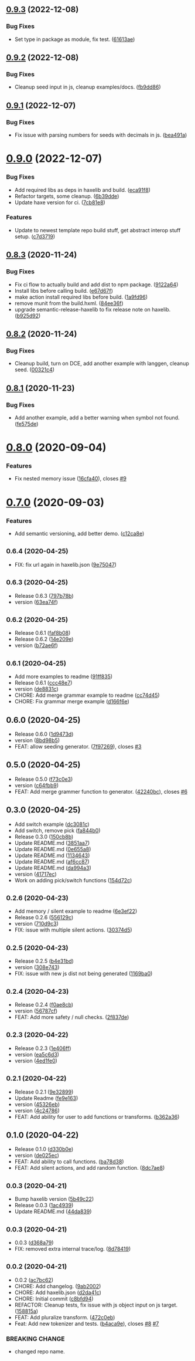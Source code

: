 ## [0.9.3](https://github.com/dropecho/storygen/compare/0.9.2...0.9.3) (2022-12-08)


### Bug Fixes

* Set type in package as module, fix test. ([61613ae](https://github.com/dropecho/storygen/commit/61613ae85918f4628b12413ddf27efe102e60bf3))

## [0.9.2](https://github.com/dropecho/storygen/compare/0.9.1...0.9.2) (2022-12-08)


### Bug Fixes

* Cleanup seed input in js, cleanup examples/docs. ([fb9dd86](https://github.com/dropecho/storygen/commit/fb9dd86e6eb942af666ad269b114bab493f6ac2e))

## [0.9.1](https://github.com/dropecho/storygen/compare/0.9.0...0.9.1) (2022-12-07)


### Bug Fixes

* Fix issue with parsing numbers for seeds with decimals in js. ([bea491a](https://github.com/dropecho/storygen/commit/bea491a77ce5a64c254fffb95d4f4b88431323eb))

# [0.9.0](https://github.com/dropecho/storygen/compare/0.8.3...0.9.0) (2022-12-07)


### Bug Fixes

* Add required libs as deps in haxelib and build. ([eca91f8](https://github.com/dropecho/storygen/commit/eca91f880b74b6e197126f48bc1efa91a22caa9a))
* Refactor targets, some cleanup. ([6b39dde](https://github.com/dropecho/storygen/commit/6b39dde03a97282467dc9753fe9ea19f6b43753a))
* Update haxe version for ci. ([7cb81e8](https://github.com/dropecho/storygen/commit/7cb81e82a81f6800762c9a4c3f3bda82c34853e3))


### Features

* Update to newest template repo build stuff, get abstract interop stuff setup. ([c7d3719](https://github.com/dropecho/storygen/commit/c7d3719c86b6940fabbeaef182ccf916092b6e9e))

## [0.8.3](https://github.com/dropecho/storygen/compare/0.8.2...0.8.3) (2020-11-24)


### Bug Fixes

* Fix ci flow to actually build and add dist to npm package. ([9122a64](https://github.com/dropecho/storygen/commit/9122a64481442117d93ac8b6565f68c0df04b879))
* Install libs before calling build. ([e67d67f](https://github.com/dropecho/storygen/commit/e67d67f04ca9ab4ec6560987555e1d4ffd3d0d03))
* make action install required libs before build. ([1a9fd96](https://github.com/dropecho/storygen/commit/1a9fd96bae9df053ae497d194a4fae25deb6641f))
* remove munit from the build.hxml. ([84ee36f](https://github.com/dropecho/storygen/commit/84ee36f72b8bb5149514a3693ff39f546c2cc274))
* upgrade semantic-release-haxelib to fix release note on haxelib. ([b925d92](https://github.com/dropecho/storygen/commit/b925d92b37e22360f9c20523f0641873b5b51f2d))

## [0.8.2](https://github.com/dropecho/storygen/compare/0.8.1...0.8.2) (2020-11-24)


### Bug Fixes

* Cleanup build, turn on DCE, add another example with langgen, cleanup seed. ([00321c4](https://github.com/dropecho/storygen/commit/00321c488dbf0e16475d24449e29f56da9da06d1))

## [0.8.1](https://github.com/dropecho/storygen/compare/0.8.0...0.8.1) (2020-11-23)


### Bug Fixes

* Add another example, add a better warning when symbol not found. ([fe575de](https://github.com/dropecho/storygen/commit/fe575de8301c0127c647960ea7bed4c054195268))

# [0.8.0](https://github.com/dropecho/storygen/compare/0.7.0...0.8.0) (2020-09-04)


### Features

* Fix nested memory issue ([16cfa40](https://github.com/dropecho/storygen/commit/16cfa40f2eb69bb7a873b44c6510154a7e8dc36c)), closes [#9](https://github.com/dropecho/storygen/issues/9)

# [0.7.0](https://github.com/dropecho/storygen/compare/0.6.4...0.7.0) (2020-09-03)


### Features

* Add semantic versioning, add better demo. ([c12ca8e](https://github.com/dropecho/storygen/commit/c12ca8e437c717bc3795d21349f2aef1a04a39b5))

## <small>0.6.4 (2020-04-25)</small>

* FIX: fix url again in haxelib.json ([9e75047](https://github.com/dropecho/storygen/commit/9e75047))



## <small>0.6.3 (2020-04-25)</small>

* Release 0.6.3 ([797b78b](https://github.com/dropecho/storygen/commit/797b78b))
* version ([63ea74f](https://github.com/dropecho/storygen/commit/63ea74f))



## <small>0.6.2 (2020-04-25)</small>

* Release 0.6.1 ([faf8b08](https://github.com/dropecho/storygen/commit/faf8b08))
* Release 0.6.2 ([14e209e](https://github.com/dropecho/storygen/commit/14e209e))
* version ([b72ae6f](https://github.com/dropecho/storygen/commit/b72ae6f))



## <small>0.6.1 (2020-04-25)</small>

* Add more examples to readme ([91ff835](https://github.com/dropecho/storygen/commit/91ff835))
* Release 0.6.1 ([ccc48e7](https://github.com/dropecho/storygen/commit/ccc48e7))
* version ([de8831c](https://github.com/dropecho/storygen/commit/de8831c))
* CHORE: Add merge grammar example to readme ([cc74d45](https://github.com/dropecho/storygen/commit/cc74d45))
* CHORE: Fix grammar merge example ([d166f6e](https://github.com/dropecho/storygen/commit/d166f6e))



## 0.6.0 (2020-04-25)

* Release 0.6.0 ([1d9473d](https://github.com/dropecho/storygen/commit/1d9473d))
* version ([8bd98b5](https://github.com/dropecho/storygen/commit/8bd98b5))
* FEAT: allow seeding generator. ([7f97269](https://github.com/dropecho/storygen/commit/7f97269)), closes [#3](https://github.com/dropecho/storygen/issues/3)



## 0.5.0 (2020-04-25)

* Release 0.5.0 ([f73c0e3](https://github.com/dropecho/storygen/commit/f73c0e3))
* version ([c64fbb9](https://github.com/dropecho/storygen/commit/c64fbb9))
* FEAT: Add merge grammer function to generator. ([42240bc](https://github.com/dropecho/storygen/commit/42240bc)), closes [#6](https://github.com/dropecho/storygen/issues/6)



## 0.3.0 (2020-04-25)

* Add switch example ([dc3081c](https://github.com/dropecho/storygen/commit/dc3081c))
* Add switch, remove pick ([fa844b0](https://github.com/dropecho/storygen/commit/fa844b0))
* Release 0.3.0 ([150cb8b](https://github.com/dropecho/storygen/commit/150cb8b))
* Update README.md ([3851aa7](https://github.com/dropecho/storygen/commit/3851aa7))
* Update README.md ([0e655a8](https://github.com/dropecho/storygen/commit/0e655a8))
* Update README.md ([1134643](https://github.com/dropecho/storygen/commit/1134643))
* Update README.md ([af6cc87](https://github.com/dropecho/storygen/commit/af6cc87))
* Update README.md ([da994a3](https://github.com/dropecho/storygen/commit/da994a3))
* version ([41717ec](https://github.com/dropecho/storygen/commit/41717ec))
* Work on adding pick/switch functions ([154d72c](https://github.com/dropecho/storygen/commit/154d72c))



## <small>0.2.6 (2020-04-23)</small>

* Add memory / silent example to readme ([6e3ef22](https://github.com/dropecho/storygen/commit/6e3ef22))
* Release 0.2.6 ([556129c](https://github.com/dropecho/storygen/commit/556129c))
* version ([710d9c3](https://github.com/dropecho/storygen/commit/710d9c3))
* FIX: issue with multiple silent actions. ([30374d5](https://github.com/dropecho/storygen/commit/30374d5))



## <small>0.2.5 (2020-04-23)</small>

* Release 0.2.5 ([b4e31bd](https://github.com/dropecho/storygen/commit/b4e31bd))
* version ([308e743](https://github.com/dropecho/storygen/commit/308e743))
* FIX: issue with new js dist not being generated ([1169ba0](https://github.com/dropecho/storygen/commit/1169ba0))



## <small>0.2.4 (2020-04-23)</small>

* Release 0.2.4 ([f0ae8cb](https://github.com/dropecho/storygen/commit/f0ae8cb))
* version ([56787cf](https://github.com/dropecho/storygen/commit/56787cf))
* FEAT: Add more safety / null checks. ([2f837de](https://github.com/dropecho/storygen/commit/2f837de))



## <small>0.2.3 (2020-04-22)</small>

* Release 0.2.3 ([1e406ff](https://github.com/dropecho/storygen/commit/1e406ff))
* version ([ea5c6d3](https://github.com/dropecho/storygen/commit/ea5c6d3))
* version ([4ed1fe0](https://github.com/dropecho/storygen/commit/4ed1fe0))



## <small>0.2.1 (2020-04-22)</small>

* Release 0.2.1 ([9e32899](https://github.com/dropecho/storygen/commit/9e32899))
* Update Readme ([fe9e163](https://github.com/dropecho/storygen/commit/fe9e163))
* version ([45326eb](https://github.com/dropecho/storygen/commit/45326eb))
* version ([4c24786](https://github.com/dropecho/storygen/commit/4c24786))
* FEAT: Add ability for user to add functions or transforms. ([b362a36](https://github.com/dropecho/storygen/commit/b362a36))



## 0.1.0 (2020-04-22)

* Release 0.1.0 ([d330b0e](https://github.com/dropecho/storygen/commit/d330b0e))
* version ([de025ec](https://github.com/dropecho/storygen/commit/de025ec))
* FEAT: Add ability to call functions. ([ba78d38](https://github.com/dropecho/storygen/commit/ba78d38))
* FEAT: Add silent actions, and add random function. ([8dc7ae8](https://github.com/dropecho/storygen/commit/8dc7ae8))



## <small>0.0.3 (2020-04-21)</small>

* Bump haxelib version ([5b49c22](https://github.com/dropecho/storygen/commit/5b49c22))
* Release 0.0.3 ([1ac4939](https://github.com/dropecho/storygen/commit/1ac4939))
* Update README.md ([44da839](https://github.com/dropecho/storygen/commit/44da839))



## <small>0.0.3 (2020-04-21)</small>

* 0.0.3 ([d368a79](https://github.com/dropecho/storygen/commit/d368a79))
* FIX: removed extra internal trace/log. ([8d78419](https://github.com/dropecho/storygen/commit/8d78419))



## <small>0.0.2 (2020-04-21)</small>

* 0.0.2 ([ac7bc62](https://github.com/dropecho/storygen/commit/ac7bc62))
* CHORE: Add changelog. ([9ab2002](https://github.com/dropecho/storygen/commit/9ab2002))
* CHORE: Add haxelib.json ([d2da41c](https://github.com/dropecho/storygen/commit/d2da41c))
* CHORE: Initial commit ([c8bfd94](https://github.com/dropecho/storygen/commit/c8bfd94))
* REFACTOR: Cleanup tests, fix issue with js object input on js target. ([158815a](https://github.com/dropecho/storygen/commit/158815a))
* FEAT: Add pluralize transform. ([472c0eb](https://github.com/dropecho/storygen/commit/472c0eb))
* Feat: Add new tokenizer and tests. ([b4aca9e](https://github.com/dropecho/storygen/commit/b4aca9e)), closes [#8](https://github.com/dropecho/storygen/issues/8) [#7](https://github.com/dropecho/storygen/issues/7)


### BREAKING CHANGE

* changed repo name.
